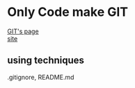# Only Code make GIT
[GIT's page](https://github.com/kitystudio/code_only)  
[site](http://192.168.24.41/~only)
## using techniques
.gitignore, README.md